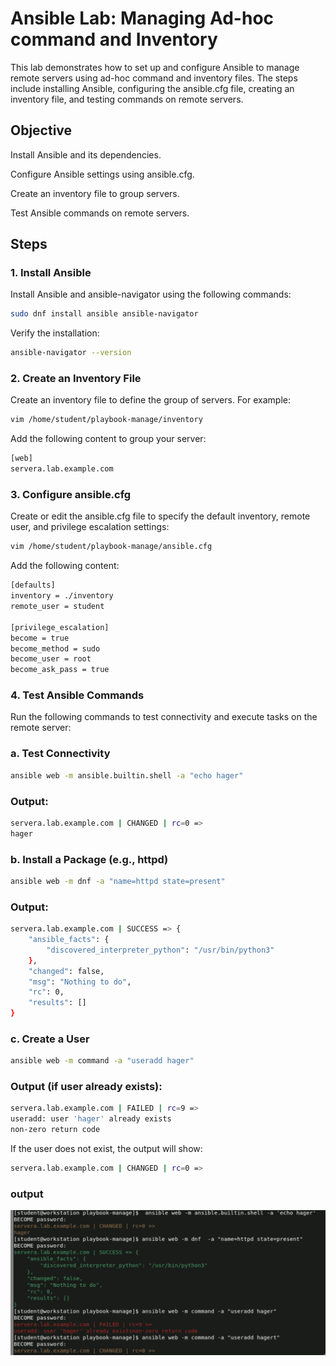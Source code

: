# Ansible Lab: Managing Ad-hoc command and Inventory
This lab demonstrates how to set up and configure Ansible to manage remote servers using ad-hoc command and inventory files. The steps include installing Ansible, configuring the ansible.cfg file, creating an inventory file, and testing commands on remote servers.

## Objective  
Install Ansible and its dependencies.

Configure Ansible settings using ansible.cfg.

Create an inventory file to group servers.

Test Ansible commands on remote servers.

## Steps
### 1. Install Ansible
Install Ansible and ansible-navigator using the following commands:
```bash
sudo dnf install ansible ansible-navigator
```
Verify the installation:
```bash
ansible-navigator --version
```

### 2. Create an Inventory File
Create an inventory file to define the group of servers. For example:
```bash
vim /home/student/playbook-manage/inventory
```
Add the following content to group your server:
```bash
[web]
servera.lab.example.com
```

### 3. Configure ansible.cfg
Create or edit the ansible.cfg file to specify the default inventory, remote user, and privilege escalation settings:
```bash
vim /home/student/playbook-manage/ansible.cfg
```
Add the following content:
```bash
[defaults]
inventory = ./inventory
remote_user = student

[privilege_escalation]
become = true
become_method = sudo
become_user = root
become_ask_pass = true
```
### 4. Test Ansible Commands
Run the following commands to test connectivity and execute tasks on the remote server:

### a. Test Connectivity
```bash
ansible web -m ansible.builtin.shell -a "echo hager"
```
### Output:
```bash
servera.lab.example.com | CHANGED | rc=0 =>
hager
```
### b. Install a Package (e.g., httpd)
```bash
ansible web -m dnf -a "name=httpd state=present"
```
### Output:
```bash
servera.lab.example.com | SUCCESS => {
    "ansible_facts": {
        "discovered_interpreter_python": "/usr/bin/python3"
    },
    "changed": false,
    "msg": "Nothing to do",
    "rc": 0,
    "results": []
}
```
### c. Create a User
```bash
ansible web -m command -a "useradd hager"
```
### Output (if user already exists):
```bash
servera.lab.example.com | FAILED | rc=9 =>
useradd: user 'hager' already exists
non-zero return code
```
If the user does not exist, the output will show:
```bash
servera.lab.example.com | CHANGED | rc=0 =>
```
### output 
![Alt text](assets/Screen4.png)
